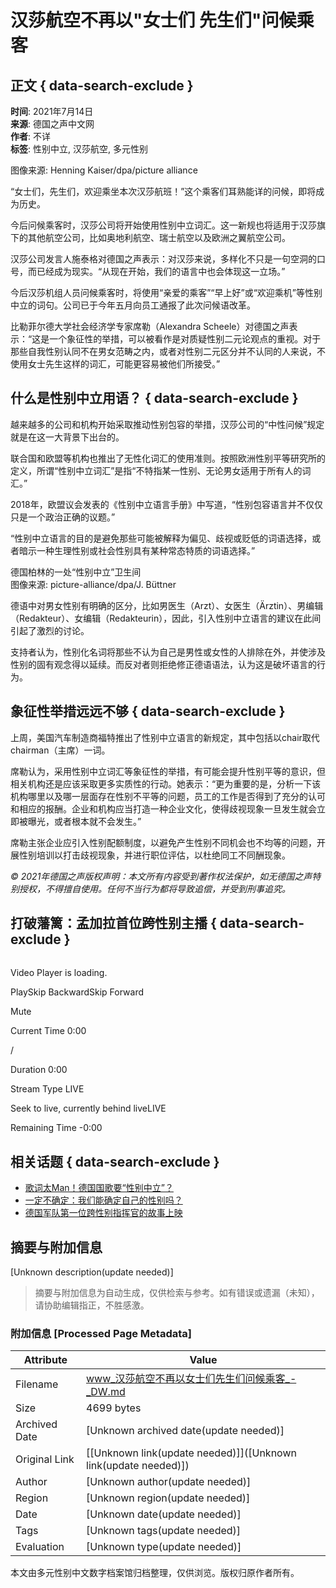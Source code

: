 # 汉莎航空不再以"女士们 先生们"问候乘客

## 正文 { data-search-exclude }


**时间**: 2021年7月14日  
**来源**: 德国之声中文网  
**作者**: 不详  
**标签**: 性别中立, 汉莎航空, 多元性别

图像来源: Henning Kaiser/dpa/picture alliance

“女士们，先生们，欢迎乘坐本次汉莎航班！”这个乘客们耳熟能详的问候，即将成为历史。

今后问候乘客时，汉莎公司将开始使用性别中立词汇。这一新规也将适用于汉莎旗下的其他航空公司，比如奥地利航空、瑞士航空以及欧洲之翼航空公司。

汉莎公司发言人施泰格对德国之声表示：对汉莎来说，多样化不只是一句空洞的口号，而已经成为现实。“从现在开始，我们的语言中也会体现这一立场。”

今后汉莎机组人员问候乘客时，将使用“亲爱的乘客”“早上好”或“欢迎乘机”等性别中立的词句。公司已于今年五月向员工通报了此次问候语改革。

比勒菲尔德大学社会经济学专家席勒（Alexandra Scheele）对德国之声表示：“这是一个象征性的举措，可以被看作是对质疑性别二元论观点的重视。对于那些自我性别认同不在男女范畴之内，或者对性别二元区分并不认同的人来说，不使用女士先生这样的词汇，可能更容易被他们所接受。”

## 什么是性别中立用语？ { data-search-exclude }

越来越多的公司和机构开始采取推动性别包容的举措，汉莎公司的“中性问候”规定就是在这一大背景下出台的。

联合国和欧盟等机构也推出了无性化词汇的使用准则。按照欧洲性别平等研究所的定义，所谓“性别中立词汇”是指“不特指某一性别、无论男女适用于所有人的词汇。”

2018年，欧盟议会发表的《性别中立语言手册》中写道，“性别包容语言并不仅仅只是一个政治正确的议题。”

“性别中立语言的目的是避免那些可能被解释为偏见、歧视或贬低的词语选择，或者暗示一种生理性别或社会性别具有某种常态特质的词语选择。”

德国柏林的一处“性别中立”卫生间  
图像来源: picture-alliance/dpa/J. Büttner

德语中对男女性别有明确的区分，比如男医生（Arzt）、女医生（Ärztin）、男编辑（Redakteur）、女编辑（Redakteurin），因此，引入性别中立语言的建议在此间引起了激烈的讨论。

支持者认为，性别化名词将那些不认为自己是男性或女性的人排除在外，并使涉及性别的固有观念得以延续。而反对者则拒绝修正德语语法，认为这是破坏语言的行为。

## 象征性举措远远不够 { data-search-exclude }

上周，美国汽车制造商福特推出了性别中立语言的新规定，其中包括以chair取代chairman（主席）一词。

席勒认为，采用性别中立词汇等象征性的举措，有可能会提升性别平等的意识，但相关机构还是应该采取更多实质性的行动。她表示：“更为重要的是，分析一下该机构哪里以及哪一层面存在性别不平等的问题，员工的工作是否得到了充分的认可和相应的报酬。企业和机构应当打造一种企业文化，使得歧视现象一旦发生就会立即被曝光，或者根本就不会发生。”

席勒主张企业应引入性别配额制度，以避免产生性别不同机会也不均等的问题，开展性别培训以打击歧视现象，并进行职位评估，以杜绝同工不同酬现象。

_© 2021年德国之声版权声明：本文所有内容受到著作权法保护，如无德国之声特别授权，不得擅自使用。任何不当行为都将导致追偿，并受到刑事追究。_

## 打破藩篱：孟加拉首位跨性别主播 { data-search-exclude }

![](data:image/png;base64,iVBORw0KGgoAAAANSUhEUgAAAAEAAAABCAQAAAC1HAwCAAAAC0lEQVR42mNkYAAAAAYAAjCB0C8AAAAASUVORK5CYII=)

Video Player is loading.

PlaySkip BackwardSkip Forward

Mute

Current Time 0:00

/

Duration 0:00

Stream Type LIVE

Seek to live, currently behind liveLIVE

Remaining Time -0:00

## 相关话题 { data-search-exclude }

- [歌词太Man！德国国歌要“性别中立”？](/zh/歌词太man德国国歌要性别中立/a-42831855)
- [一定不确定：我们能确定自己的性别吗？](/zh/一定不确定我们能确定自己的性别吗/a-49615663)
- [德国军队第一位跨性别指挥官的故事上映](/zh/德国军队第一位跨性别指挥官的故事上映/a-51437556)
<!-- tcd_original_link https://www.dw.com/zh/%E6%B1%89%E8%8E%8E%E8%88%AA%E7%A9%BA%E4%B8%8D%E5%86%8D%E4%BB%A5%E5%A5%B3%E5%A3%AB%E4%BB%AC-%E5%85%88%E7%94%9F%E4%BB%AC%E9%97%AE%E5%80%99%E4%B9%98%E5%AE%A2/a-58263884 -->


## 摘要与附加信息

<!-- tcd_abstract -->
[Unknown description(update needed)]
<!-- tcd_abstract_end -->

> 摘要与附加信息为自动生成，仅供检索与参考。如有错误或遗漏（未知），请协助编辑指正，不胜感激。

### 附加信息 [Processed Page Metadata]

| Attribute       | Value                                  |
|-----------------|----------------------------------------|
| Filename        | www_汉莎航空不再以女士们先生们问候乘客_-_DW.md                             |
| Size            | 4699 bytes                           |
| Archived Date   | [Unknown archived date(update needed)]                             |
| Original Link   | [[Unknown link(update needed)]]([Unknown link(update needed)])                       |
| Author          | [Unknown author(update needed)]                               |
| Region          | [Unknown region(update needed)]                               |
| Date            | [Unknown date(update needed)]                                 |
| Tags            | [Unknown tags(update needed)]                                 |
| Evaluation            | [Unknown type(update needed)]                                 |
<!-- tcd_table_end -->

本文由多元性别中文数字档案馆归档整理，仅供浏览。版权归原作者所有。
